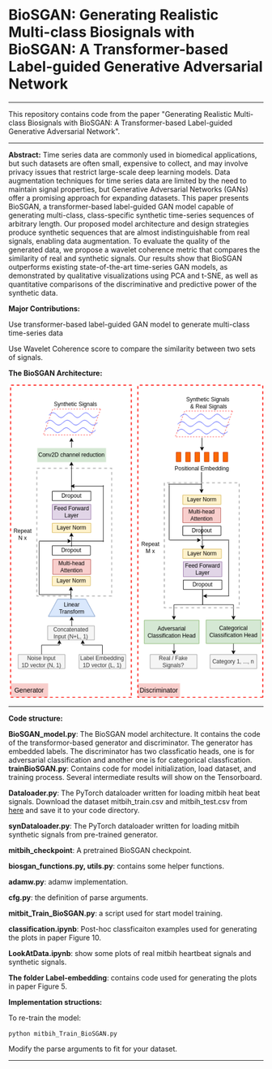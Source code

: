 # BioSGAN: Generating Realistic Multi-class Biosignals with BioSGAN: A Transformer-based Label-guided Generative Adversarial Network
---

This repository contains code from the paper "Generating Realistic Multi-class Biosignals with BioSGAN: A Transformer-based Label-guided Generative Adversarial Network".

---

**Abstract:**
Time series data are commonly used in biomedical applications, but such datasets are often small, expensive to collect, and may involve privacy issues that restrict large-scale deep learning models. Data augmentation techniques for time series data are limited by the need to maintain signal properties, but Generative Adversarial Networks (GANs) offer a promising approach for expanding datasets. This paper presents BioSGAN, a transformer-based label-guided GAN model capable of generating multi-class, class-specific synthetic time-series sequences of arbitrary length. Our proposed model architecture and design strategies produce synthetic sequences that are almost indistinguishable from real signals, enabling data augmentation. To evaluate the quality of the generated data, we propose a wavelet coherence metric that compares the similarity of real and synthetic signals. Our results show that BioSGAN outperforms existing state-of-the-art time-series GAN models, as demonstrated by qualitative visualizations using PCA and t-SNE, as well as quantitative comparisons of the discriminative and predictive power of the synthetic data.

**Major Contributions:**

Use transformer-based label-guided GAN model to generate multi-class time-series data

Use Wavelet Coherence score to compare the similarity between two sets of signals.

**The BioSGAN Architecture:** 

![BioSGAN Architecture](./BioSGAN_arch.png)

---
**Code structure:**

**BioSGAN_model.py**: The BioSGAN model architecture. It contains the code of the transformor-based generator and discriminator. The generator has embedded labels. The discriminator has two classficatio heads, one is for adversarial classification and another one is for categorical classfication.    
**trainBioSGAN.py**: Contains code for model initialization, load dataset, and training process. Several intermediate results will show on the Tensorboard.

**Dataloader.py**: The PyTorch dataloader written for loading mitbih heat beat signals. Download the dataset mitbih_train.csv and mitbih_test.csv from [here](https://www.kaggle.com/code/azazurrehmanbutt/ecg-classification-using-cnn-lstm/data?scriptVersionId=74982392) and save it to your code directory. 

**synDataloader.py**: The PyTorch dataloader written for loading mitbih synthetic signals from pre-trained generator. 

**mitbih_checkpoint**: A pretrained BioSGAN checkpoint.

**biosgan_functions.py, utils.py**: contains some helper functions. 

**adamw.py**: adamw implementation. 

**cfg.py**: the definition of parse arguments. 

**mitbit_Train_BioSGAN.py**: a script used for start model training. 

**classification.ipynb**: Post-hoc classficaiton examples used for generating the plots in paper Figure 10. 

**LookAtData.ipynb**: show some plots of real mitbih heartbeat signals and synthetic signals. 

**The folder Label-embedding**: contains code used for generating the plots in paper Figure 5. 


**Implementation structions:**


To re-train the model: 
```
python mitbih_Train_BioSGAN.py
```
Modify the parse arguments to fit for your dataset. 

---
